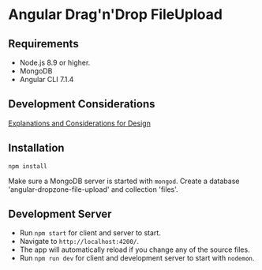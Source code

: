 # Angular Drag'n'Drop FileUpload

## Requirements

- Node.js 8.9 or higher.
- MongoDB
- Angular CLI 7.1.4

## Development Considerations

[Explanations and Considerations for Design](https://docs.google.com/document/d/1G2lXH7wtoCh5COHEEINZX7VXWK4_QKUIoNL7O0TQGZM/edit?usp=sharing)

## Installation

`npm install`

Make sure a MongoDB server is started with `mongod`. Create a database 'angular-dropzone-file-upload' and collection 'files'.

## Development Server

- Run `npm start` for client and server to start.
- Navigate to `http://localhost:4200/`.
- The app will automatically reload if you change any of the source files.
- Run `npm run dev` for client and development server to start with `nodemon`.
